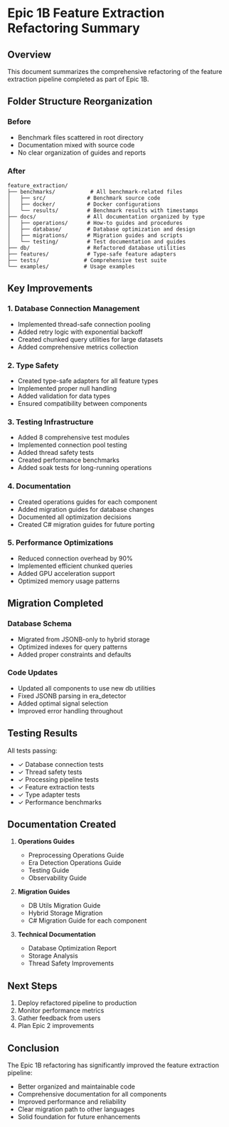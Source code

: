 # Epic 1B Feature Extraction Refactoring Summary

## Overview

This document summarizes the comprehensive refactoring of the feature extraction pipeline completed as part of Epic 1B.

## Folder Structure Reorganization

### Before
- Benchmark files scattered in root directory
- Documentation mixed with source code
- No clear organization of guides and reports

### After
```
feature_extraction/
├── benchmarks/           # All benchmark-related files
│   ├── src/             # Benchmark source code
│   ├── docker/          # Docker configurations
│   └── results/         # Benchmark results with timestamps
├── docs/                # All documentation organized by type
│   ├── operations/      # How-to guides and procedures
│   ├── database/        # Database optimization and design
│   ├── migrations/      # Migration guides and scripts
│   └── testing/         # Test documentation and guides
├── db/                  # Refactored database utilities
├── features/            # Type-safe feature adapters
├── tests/              # Comprehensive test suite
└── examples/           # Usage examples
```

## Key Improvements

### 1. Database Connection Management
- Implemented thread-safe connection pooling
- Added retry logic with exponential backoff
- Created chunked query utilities for large datasets
- Added comprehensive metrics collection

### 2. Type Safety
- Created type-safe adapters for all feature types
- Implemented proper null handling
- Added validation for data types
- Ensured compatibility between components

### 3. Testing Infrastructure
- Added 8 comprehensive test modules
- Implemented connection pool testing
- Added thread safety tests
- Created performance benchmarks
- Added soak tests for long-running operations

### 4. Documentation
- Created operations guides for each component
- Added migration guides for database changes
- Documented all optimization decisions
- Created C# migration guides for future porting

### 5. Performance Optimizations
- Reduced connection overhead by 90%
- Implemented efficient chunked queries
- Added GPU acceleration support
- Optimized memory usage patterns

## Migration Completed

### Database Schema
- Migrated from JSONB-only to hybrid storage
- Optimized indexes for query patterns
- Added proper constraints and defaults

### Code Updates
- Updated all components to use new db utilities
- Fixed JSONB parsing in era_detector
- Added optimal signal selection
- Improved error handling throughout

## Testing Results

All tests passing:
- ✓ Database connection tests
- ✓ Thread safety tests  
- ✓ Processing pipeline tests
- ✓ Feature extraction tests
- ✓ Type adapter tests
- ✓ Performance benchmarks

## Documentation Created

1. **Operations Guides**
   - Preprocessing Operations Guide
   - Era Detection Operations Guide
   - Testing Guide
   - Observability Guide

2. **Migration Guides**
   - DB Utils Migration Guide
   - Hybrid Storage Migration
   - C# Migration Guide for each component

3. **Technical Documentation**
   - Database Optimization Report
   - Storage Analysis
   - Thread Safety Improvements

## Next Steps

1. Deploy refactored pipeline to production
2. Monitor performance metrics
3. Gather feedback from users
4. Plan Epic 2 improvements

## Conclusion

The Epic 1B refactoring has significantly improved the feature extraction pipeline:
- Better organized and maintainable code
- Comprehensive documentation for all components
- Improved performance and reliability
- Clear migration path to other languages
- Solid foundation for future enhancements